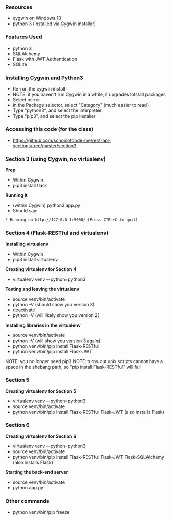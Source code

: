 

### Resources

- cygwin on Windows 10
- python 3 (installed via Cygwin installer)

### Features Used

- python 3
- SQLAlchemy
- Flask with JWT Authentication
- SQLite


### Installing Cygwin and Python3

- Re-run the cygwin install
- NOTE: if you haven't run Cygwin in a while, it upgrades lots/all packages
- Select mirror
- in the Package selector, select "Category" (much easier to read)
- Type "python3", and select the interpreter
- Type "pip3", and select the pip installer


### Accessing this code (for the class)

- https://github.com/schoolofcode-me/rest-api-sections/tree/master/section3


### Section 3 (using Cygwin, no virtualenv)

**Prep**

- Within Cygwin
- pip3 install flask


**Running it**

- (within Cygwin) python3 app.py
- Should say:

```
* Running on http://127.0.0.1:5000/ (Press CTRL+C to quit)
```


### Section 4 (Flask-RESTful and virtualenv)

**Installing virtualenv**
- Within Cygwin
- pip3 install virtualenv

**Creating virtualenv for Section 4**
- virtualenv venv --python=python3

**Testing and leaving the virtualenv**

- source venv/bin/activate
- python -V (should show you version 3)
- deactivate 
- python -V (will likely show you version 2)

**Installing libraries in the virtualenv**

- source venv/bin/activate
- python -V (will show you version 3 again)
- python venv/bin/pip install Flask-RESTful
- python venv/bin/pip install Flask-JWT


NOTE: you no longer need pip3
NOTE: turns out unix scripts cannot have a space in the shebang path, so "pip install Flask-RESTful" will fail 

### Section 5

**Creating virtualenv for Section 5**

- virtualenv venv --python=python3
- source venv/bin/activate
- python venv/bin/pip install Flask-RESTful Flask-JWT  (also installs Flask)


### Section 6

**Creating virtualenv for Section 6**
- virtualenv venv --python=python3
- source venv/bin/activate
- python venv/bin/pip install Flask-RESTful Flask-JWT Flask-SQLAlchemy (also installs Flask)

**Starting the back-end server**
- source venv/bin/activate
- python app.py


### Other commands



- python venv/bin/pip freeze
